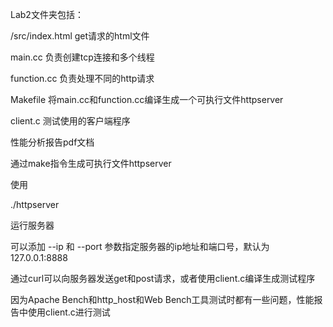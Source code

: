 Lab2文件夹包括：

/src/index.html  get请求的html文件

main.cc  负责创建tcp连接和多个线程

function.cc  负责处理不同的http请求

Makefile  将main.cc和function.cc编译生成一个可执行文件httpserver

client.c  测试使用的客户端程序

性能分析报告pdf文档



通过make指令生成可执行文件httpserver

使用

./httpserver

运行服务器

可以添加 --ip 和 --port 参数指定服务器的ip地址和端口号，默认为 127.0.0.1:8888

通过curl可以向服务器发送get和post请求，或者使用client.c编译生成测试程序

因为Apache Bench和http_host和Web Bench工具测试时都有一些问题，性能报告中使用client.c进行测试
